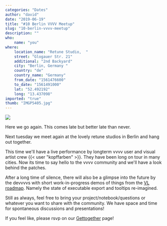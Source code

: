 ```yaml
---
categories: "Dates"
author: "david"
date: "2019-06-19"
title: "#10 Berlin VVVV Meetup"
slug: "10-berlin-vvvv-meetup"
description: ""
who: 
    name: "you"
where: 
    location_name: "Retune Studio,  "
    street: "Glogauer Str. 21"
    additional: "2nd Backyard"
    city: "Berlin, Germany "
    country: "de"
    country_name: "Germany"
    from_date: "1561476600"
    to_date: "1561491000"
    lat: "52.492192"
    long: "13.437098"
imported: "true"
thumb: "IMGP5405.jpg"
---
```



![](IMGP5405.jpg) 

Here we go again. This comes late but better late than never.

Next tuesday we meet again at the lovely retune studios in Berlin and hang out together.

This time we'll have a live performance by longterm vvvv user and visual artist crew {{< user "kopffarben" >}}. They have been long on tour in many cities. Now its time to say hello to the vvvv community and we'll have a look behind the patches.

After a long time of silence, there will also be a glimpse into the future by the devvvvs with short work-in-progress demos of things from the [VL roadmap](https://betadocs.vvvv.org/roadmap.html). Namely the state of executable export and tooltips re-imagined.

Still as always, feel free to bring your project/notebook/questions or whatever you want to share with the community. We have space and time for spontaneous discussions and presentations!

If you feel like, please rsvp on our [ Gettogether](https://gettogether.community/events/1591/vvvv-berlin-meetup-10/) page!
